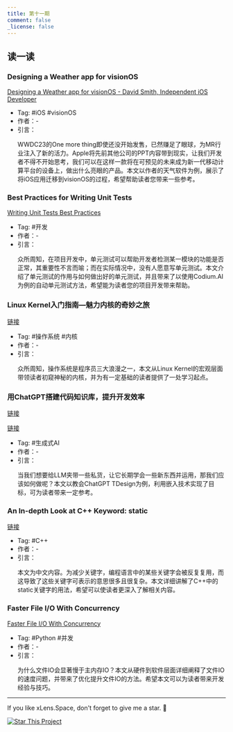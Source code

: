```yaml
---
title: 第十一期
comment: false
_license: false
---
```


## 读一读

### Designing a Weather app for visionOS

[Designing a Weather app for visionOS - David Smith, Independent iOS Developer](http://david-smith.org/blog/2023/07/12/design-notes-40)

- Tag: #iOS #visionOS
- 作者：-
- 引言：
    <p>WWDC23的One more thing即使还没开始发售，已然赚足了眼球，为MR行业注入了新的活力。Apple将先前其他公司的PPT内容带到现实，让我们开发者不得不开始思考，我们可以在这样一款将在可预见的未来成为新一代移动计算平台的设备上，做出什么亮眼的产品。本文以作者的天气软件为例，展示了将iOS应用迁移到visionOS的过程，希望帮助读者您带来一些参考。</p>

### Best Practices for Writing Unit Tests

[Writing Unit Tests Best Practices](https://www.codium.ai/blog/best-practices-for-writing-unit-tests/)

- Tag: #开发 
- 作者：-
- 引言：
    <p>众所周知，在项目开发中，单元测试可以帮助开发者检测某一模块的功能是否正常，其重要性不言而喻；而在实际情况中，没有人愿意写单元测试。本文介绍了单元测试的作用与如何做出好的单元测试，并且带来了以使用Codium.AI为例的自动单元测试方法，希望能为读者您的项目开发带来帮助。</p>

### Linux Kernel入门指南—魅力内核的奇妙之旅

[链接](https://mp.weixin.qq.com/s/kDiBBFXuYIbGNyJrS1GEuw)

- Tag: #操作系统 #内核
- 作者：-
- 引言：
    <p>众所周知，操作系统是程序员三大浪漫之一，本文从Linux Kernel的宏观层面带领读者初窥神秘的内核，并为有一定基础的读者提供了一处学习起点。</p>

### 用ChatGPT搭建代码知识库，提升开发效率

[链接](https://mp.weixin.qq.com/s/MpF9xBHYjgnCHNkFn1AsOA)

[链接](https://mp.weixin.qq.com/s?__biz=MjM5ODYwMjI2MA==&mid=2649779727&idx=1&sn=a70c679b52394a311615306ee7013604&chksm=beccfd7489bb7462006d9f0530c11ebafecf928e313d2f03c1394ffc17162da543b9f6cc2266&scene=132#wechat_redirect)

- Tag: #生成式AI 
- 作者：-
- 引言：
    <p>当我们想要给LLM夹带一些私货，让它长期学会一些新东西并运用，那我们应该如何做呢？本文以教会ChatGPT TDesign为例，利用嵌入技术实现了目标，可为读者带来一定参考。</p>

### An In-depth Look at C++ Keyword: static

[链接](https://mp.weixin.qq.com/s/GEBi8sEjRLWeUlYu4kgDAA)

- Tag: #C++
- 作者：-
- 引言：
    <p>本文为中文内容。为减少关键字，编程语言中的某些关键字会被反复复用，而这导致了这些关键字可表示的意思很多且很复杂。本文详细讲解了C++中的static关键字的用法，希望可以使读者更深入了解相关内容。</p>

### Faster File I/O With Concurrency

[Faster File I/O With Concurrency](https://superfastpython.com/faster-file-io-with-concurrency/)

- Tag: #Python #并发
- 作者：-
- 引言：
    <p>为什么文件IO会显著慢于主内存IO？本文从硬件到软件层面详细阐释了文件IO的速度问题，并带来了优化提升文件IO的方法。希望本文可以为读者带来开发经验与技巧。</p>

---

If you like xLens.Space, don't forget to give me a star. :star2:

[![Star This Project](https://img.shields.io/github/stars/xLensSpace/xlensspace.github.io?label=Stars&style=social)](https://github.com/xLensSpace/xlensspace.github.io)
